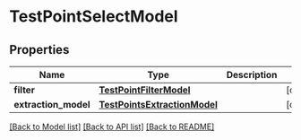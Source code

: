 # TestPointSelectModel


## Properties
Name | Type | Description | Notes
------------ | ------------- | ------------- | -------------
**filter** | [**TestPointFilterModel**](TestPointFilterModel.md) |  | [optional] 
**extraction_model** | [**TestPointsExtractionModel**](TestPointsExtractionModel.md) |  | [optional] 

[[Back to Model list]](../README.md#documentation-for-models) [[Back to API list]](../README.md#documentation-for-api-endpoints) [[Back to README]](../README.md)


